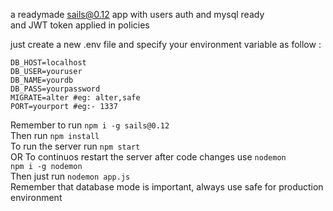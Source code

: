 a readymade sails@0.12 app with users auth and mysql ready  
and JWT token applied in policies  

just create a new .env file and specify your environment variable as follow :

```
DB_HOST=localhost  
DB_USER=youruser  
DB_NAME=yourdb  
DB_PASS=yourpassword  
MIGRATE=alter #eg: alter,safe  
PORT=yourport #eg:- 1337  
```
Remember to run ```npm i -g sails@0.12```  
Then run ```npm install```  
To run the server run ```npm start```  
OR
To continuos restart the server after code changes use ```nodemon```  
```npm i -g nodemon```  
Then just run ```nodemon app.js```  
Remember that database mode is important, always use safe for production environment
